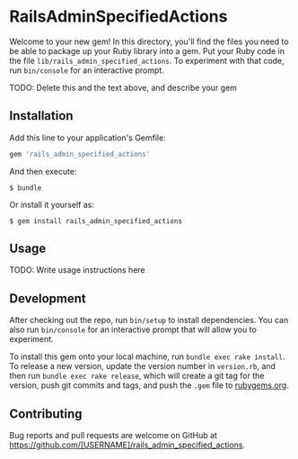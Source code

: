 # RailsAdminSpecifiedActions

Welcome to your new gem! In this directory, you'll find the files you need to be able to package up your Ruby library into a gem. Put your Ruby code in the file `lib/rails_admin_specified_actions`. To experiment with that code, run `bin/console` for an interactive prompt.

TODO: Delete this and the text above, and describe your gem

## Installation

Add this line to your application's Gemfile:

```ruby
gem 'rails_admin_specified_actions'
```

And then execute:

    $ bundle

Or install it yourself as:

    $ gem install rails_admin_specified_actions

## Usage

TODO: Write usage instructions here

## Development

After checking out the repo, run `bin/setup` to install dependencies. You can also run `bin/console` for an interactive prompt that will allow you to experiment.

To install this gem onto your local machine, run `bundle exec rake install`. To release a new version, update the version number in `version.rb`, and then run `bundle exec rake release`, which will create a git tag for the version, push git commits and tags, and push the `.gem` file to [rubygems.org](https://rubygems.org).

## Contributing

Bug reports and pull requests are welcome on GitHub at https://github.com/[USERNAME]/rails_admin_specified_actions.


